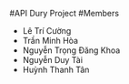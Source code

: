 #API Dury Project
#Members
- Lê Trí Cường
- Trần Minh Hòa
- Nguyễn Trọng Đăng Khoa
- Nguyễn Duy Tài
- Huỳnh Thanh Tân